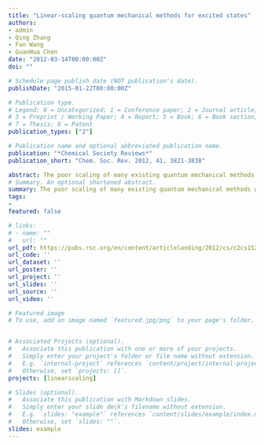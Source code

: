 ```yaml
---
title: "Linear-scaling quantum mechanical methods for excited states"
authors:
- admin
- Qing Zhang
- Fan Wang
- GuanHua Chen
date: "2012-03-14T00:00:00Z"
doi: ""

# Schedule page publish date (NOT publication's date).
publishDate: "2015-01-22T00:00:00Z"

# Publication type.
# Legend: 0 = Uncategorized; 1 = Conference paper; 2 = Journal article;
# 3 = Preprint / Working Paper; 4 = Report; 5 = Book; 6 = Book section;
# 7 = Thesis; 8 = Patent
publication_types: ["2"]

# Publication name and optional abbreviated publication name.
publication: "*Chemical Society Reviews*"
publication_short: "Chem. Soc. Rev. 2012, 41, 3821-3838"

abstract: The poor scaling of many existing quantum mechanical methods with respect to the system size hinders their applications to large systems. In this tutorial review, we focus on latest research on linear-scaling or O(N) quantum mechanical methods for excited states. Based on the locality of quantum mechanical systems, O(N) quantum mechanical methods for excited states are comprised of two categories, the time-domain and frequency-domain methods. The former solves the dynamics of the electronic systems in real time while the latter involves direct evaluation of electronic response in the frequency-domain. The localized density matrix (LDM) method is the first and most mature linear-scaling quantum mechanical method for excited states. It has been implemented in time- and frequency-domains. The O(N) time-domain methods also include the approach that solves the time-dependent Kohn–Sham (TDKS) equation using the non-orthogonal localized molecular orbitals (NOLMOs). Besides the frequency-domain LDM method, other O(N) frequency-domain methods have been proposed and implemented at the first-principles level. Except one-dimensional or quasi-one-dimensional systems, the O(N) frequency-domain methods are often not applicable to resonant responses because of the convergence problem. For linear response, the most efficient O(N) first-principles method is found to be the LDM method with Chebyshev expansion for time integration. For off-resonant response (including nonlinear properties) at a specific frequency, the frequency-domain methods with iterative solvers are quite efficient and thus practical. For nonlinear response, both on-resonance and off-resonance, the time-domain methods can be used, however, as the time-domain first-principles methods are quite expensive, time-domain O(N) semi-empirical methods are often the practical choice. Compared to the O(N) frequency-domain methods, the O(N) time-domain methods for excited states are much more mature and numerically stable, and have been applied widely to investigate the dynamics of complex molecular systems.
# Summary. An optional shortened abstract.
summary: The poor scaling of many existing quantum mechanical methods with respect to the system size hinders their applications to large systems. In this tutorial review, we focus on latest research on linear-scaling or O(N) quantum mechanical methods for excited states. Based on the locality of quantum mechanical systems, O(N) quantum mechanical methods for excited states are comprised of two categories, the time-domain and frequency-domain methods. The former solves the dynamics of the electronic systems in real time while the latter involves direct evaluation of electronic response in the frequency-domain. The localized density matrix (LDM) method is the first and most mature linear-scaling quantum mechanical method for excited states. It has been implemented in time- and frequency-domains. The O(N) time-domain methods also include the approach that solves the time-dependent Kohn–Sham (TDKS) equation using the non-orthogonal localized molecular orbitals (NOLMOs). Besides the frequency-domain LDM method, other O(N) frequency-domain methods have been proposed and implemented at the first-principles level. Except one-dimensional or quasi-one-dimensional systems, the O(N) frequency-domain methods are often not applicable to resonant responses because of the convergence problem. For linear response, the most efficient O(N) first-principles method is found to be the LDM method with Chebyshev expansion for time integration. For off-resonant response (including nonlinear properties) at a specific frequency, the frequency-domain methods with iterative solvers are quite efficient and thus practical. For nonlinear response, both on-resonance and off-resonance, the time-domain methods can be used, however, as the time-domain first-principles methods are quite expensive, time-domain O(N) semi-empirical methods are often the practical choice. Compared to the O(N) frequency-domain methods, the O(N) time-domain methods for excited states are much more mature and numerically stable, and have been applied widely to investigate the dynamics of complex molecular systems.
tags:
-
featured: false

# links:
# - name: ""
#   url: ""
url_pdf: https://pubs.rsc.org/en/content/articlelanding/2012/cs/c2cs15259b#!divAbstract
url_code: ''
url_dataset: ''
url_poster: ''
url_project: ''
url_slides: ''
url_source: ''
url_video: ''

# Featured image
# To use, add an image named `featured.jpg/png` to your page's folder. 


# Associated Projects (optional).
#   Associate this publication with one or more of your projects.
#   Simply enter your project's folder or file name without extension.
#   E.g. `internal-project` references `content/project/internal-project/index.md`.
#   Otherwise, set `projects: []`.
projects: [linearscaling]

# Slides (optional).
#   Associate this publication with Markdown slides.
#   Simply enter your slide deck's filename without extension.
#   E.g. `slides: "example"` references `content/slides/example/index.md`.
#   Otherwise, set `slides: ""`.
slides: example
---
```



